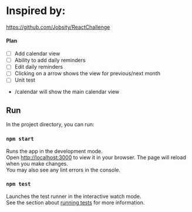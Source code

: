 # Inspired by:
https://github.com/Jobsity/ReactChallenge

#### Plan

- [ ] Add calendar view
- [ ] Ability to add daily reminders
- [ ] Edit daily reminders
- [ ] Clicking on a arrow shows the view for previous/next month
- [ ] Unit test
- /calendar will show the main calendar view

## Run
In the project directory, you can run:
### `npm start`
Runs the app in the development mode.\
Open [http://localhost:3000](http://localhost:3000) to view it in your browser.
The page will reload when you make changes.\
You may also see any lint errors in the console.
### `npm test`
Launches the test runner in the interactive watch mode.\
See the section about [running tests](https://facebook.github.io/create-react-app/docs/running-tests) for more information.
